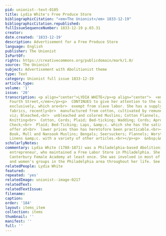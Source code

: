 ```yaml
---
pid: unionist--text-0185
title: Lydia White's Free Produce Store
bibliographicCitation: "<em>The Unionist</em> 1833-12-19"
bibliographicCitation.republished: 
fullIssueSequenceNumber: 1833-12-19 p.03.31
creator: 
date.created: '1833-12-19'
description: Advertisement for a Free Produce Store
language: English
publisher: The Unionist
IsPartOf: 
rights: https://creativecommons.org/publicdomain/mark/1.0/
source: The Unionist
subject: Advertisement with Abolitionist theme
type: Text
category: Unionist full issue 1833-12-19
article.type: 
volume: '1'
issue: '20'
transcription: <p align="center">LYDIA WHITE</p><p align="center">  <em>No.</em>  42,<br>  <em>North
  Fourth Street,</em></p><p>  CONTINUES to give her attention to the sale of goods
  exclusively, which are<br>  exempt from slave labor. She has a supply of domestic
  fabrics, recently<br>  manufactured from cotton, cultivated by remunerated labor,
  viz; Bleached,<br>  unbleached and colored Muslins; Cotton Flannels, Table Diaper;
  Knitting<br>  Cotton, Cords; Plaid; Bed-ticking; Wadding; Cords; Apron and Furniture
  Check;<br>  Plaid; Bed-Ticking; Laps, &amp;c. which she has the satisfaction to
  offer at<br>  lower prices than has heretofore been practicable.<br></p><p>ALSO,</p><p>  India
  Book, Mull and Nansook Muslins; Bengals; Seersuckers; Flannels; Worsted;<br>  Irish
  Linens &amp;c. with a variety of other articles.<br></p><p>  &nbsp;&nbsp;&nbsp;&nbsp;&nbsp;&nbsp;&nbsp;&nbsp;&nbsp;&nbsp;&nbsp;<br>  Philadelphia,<br>  1833.&nbsp;&nbsp;&nbsp;&nbsp;&nbsp;&nbsp;&nbsp;&nbsp;&nbsp;&nbsp;&nbsp;&nbsp;&nbsp;&nbsp;&nbsp;&nbsp;&nbsp;&nbsp;&nbsp;&nbsp;&nbsp;&nbsp;&nbsp;&nbsp;&nbsp;&nbsp;&nbsp;&nbsp;&nbsp;&nbsp;&nbsp;&nbsp;&nbsp;&nbsp;&nbsp;&nbsp;&nbsp;&nbsp;&nbsp;&nbsp;&nbsp;&nbsp;&nbsp;&nbsp;&nbsp;&nbsp;&nbsp;&nbsp;&nbsp;&nbsp;&nbsp;&nbsp;<br>  14<br></p>
scholarlyNotes: 
commentary: Lydia White (1788-1871) was a Philadelphia-based Abolitionist and female
  entrepreneur, who maintained a Free Labor Store in Philadelphia. She visited the
  Canterbury Female Academy at least once. She was involved in most of the major Abolitionist
  and women's groups in the Philadelphia area throughout her life. See http://civilwarquilts.blogspot.com/2022/07/lydia-white-her-free-produce-store.html
relatedPeople: Lydia White
featured: 
repeated: 'yes'
relatedImage: unionist--image-0217
relatedText: 
relatedTextIssue: 
filename: 
caption: 
order: '184'
layout: items_item
collection: items
thumbnail: ''
manifest: ''
full: ''
---
```

